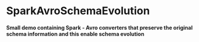 # SparkAvroSchemaEvolution
#### Small demo containing Spark - Avro converters that preserve the original schema information and this enable schema evolution

